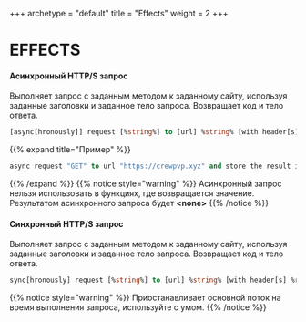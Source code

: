 +++
archetype = "default"
title = "Effects"
weight = 2
+++
# EFFECTS
#### Асинхронный HTTP/S запрос
Выполняет запрос с заданным методом к заданному сайту, используя заданные заголовки и заданное тело запроса. Возвращает код и тело ответа.
```vb
[async[hronously]] request [%string%] to [url] %string% [with header[s] %request properties%] [(and|with) body %string%] [and store [[the] (body|result) in %object%] [and] [code in %object%]]
```

{{% expand title="Пример" %}}
```vb
async request "GET" to url "https://crewpvp.xyz" and store the result in {_data} and code in {_code}
```
{{% /expand %}}
{{% notice style="warning" %}}
Асинхронный запрос нельзя использовать в функциях, где возвращается значение. Результатом асинхронного запроса будет **\<none\>** 
{{% /notice %}}

#### Синхронный HTTP/S запрос
Выполняет запрос с заданным методом к заданному сайту, используя заданные заголовки и заданное тело запроса. Возвращает код и тело ответа.
```vb
sync[hronously] request [%string%] to [url] %string% [with header[s] %request properties%] [(and|with) body %string%] [and store [[the] (body|result) in %object%] [and] [code in %object%]]
```

{{% notice style="warning" %}}
Приостанавливает основной поток на время выполнения запроса, используйте с умом.
{{% /notice %}}
